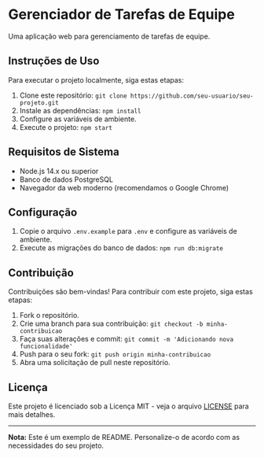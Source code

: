 # Gerenciador de Tarefas de Equipe

Uma aplicação web para gerenciamento de tarefas de equipe.

## Instruções de Uso

Para executar o projeto localmente, siga estas etapas:

1. Clone este repositório: `git clone https://github.com/seu-usuario/seu-projeto.git`
2. Instale as dependências: `npm install`
3. Configure as variáveis de ambiente.
4. Execute o projeto: `npm start`

## Requisitos de Sistema

- Node.js 14.x ou superior
- Banco de dados PostgreSQL
- Navegador da web moderno (recomendamos o Google Chrome)

## Configuração

1. Copie o arquivo `.env.example` para `.env` e configure as variáveis de ambiente.
2. Execute as migrações do banco de dados: `npm run db:migrate`

## Contribuição

Contribuições são bem-vindas! Para contribuir com este projeto, siga estas etapas:

1. Fork o repositório.
2. Crie uma branch para sua contribuição: `git checkout -b minha-contribuicao`
3. Faça suas alterações e commit: `git commit -m 'Adicionando nova funcionalidade'`
4. Push para o seu fork: `git push origin minha-contribuicao`
5. Abra uma solicitação de pull neste repositório.

## Licença

Este projeto é licenciado sob a Licença MIT - veja o arquivo [LICENSE](LICENSE) para mais detalhes.

---

**Nota:** Este é um exemplo de README. Personalize-o de acordo com as necessidades do seu projeto.
